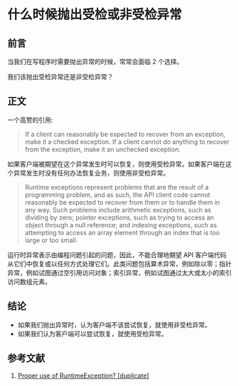# 什么时候抛出受检或非受检异常

## 前言

当我们在写程序时需要抛出异常的时候，常常会面临 2 个选择。

我们该抛出受检异常还是非受检异常？

## 正文

一个高赞的引用:

> If a client can reasonably be expected to recover from an exception, make it a checked exception. If a client cannot do anything to recover from the exception, make it an unchecked exception.

如果客户端被期望在这个异常发生时可以恢复，则使用受检异常。如果客户端在这个异常发生时没有任何办法恢复业务，则使用非受检异常。

> Runtime exceptions represent problems that are the result of a programming problem, and as such, the API client code cannot reasonably be expected to recover from them or to handle them in any way. Such problems include arithmetic exceptions, such as dividing by zero; pointer exceptions, such as trying to access an object through a null reference; and indexing exceptions, such as attempting to access an array element through an index that is too large or too small.


运行时异常表示由编程问题引起的问题，因此，不能合理地期望 API 客户端代码从它们中恢复或以任何方式处理它们。此类问题包括算术异常，例如除以零；指针异常，例如试图通过空引用访问对象；索引异常，例如试图通过太大或太小的索引访问数组元素。

## 结论
- 如果我们抛出异常时，认为客户端不该尝试恢复，就使用非受检异常。
- 如果我们认为客户端可以尝试恢复，就使用受检异常。

## 参考文献

1. [Proper use of RuntimeException? [duplicate]](https://stackoverflow.com/questions/4233793/proper-use-of-runtimeexception)